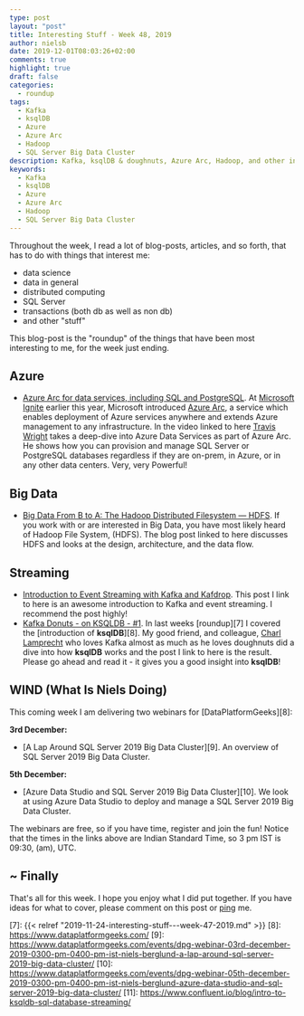 ```yaml
---
type: post
layout: "post"
title: Interesting Stuff - Week 48, 2019
author: nielsb
date: 2019-12-01T08:03:26+02:00
comments: true
highlight: true
draft: false
categories:
  - roundup
tags:
  - Kafka
  - ksqlDB
  - Azure
  - Azure Arc
  - Hadoop
  - SQL Server Big Data Cluster
description: Kafka, ksqlDB & doughnuts, Azure Arc, Hadoop, and other interesting topics
keywords:
  - Kafka
  - ksqlDB
  - Azure
  - Azure Arc
  - Hadoop
  - SQL Server Big Data Cluster  
---
```


Throughout the week, I read a lot of blog-posts, articles, and so forth, that has to do with things that interest me:

* data science
* data in general
* distributed computing
* SQL Server
* transactions (both db as well as non db)
* and other "stuff"

This blog-post is the "roundup" of the things that have been most interesting to me, for the week just ending.

<!--more-->

## Azure

* [Azure Arc for data services, including SQL and PostgreSQL][1]. At [Microsoft Ignite][3] earlier this year, Microsoft introduced [Azure Arc][2], a service which enables deployment of Azure services anywhere and extends Azure management to any infrastructure. In the video linked to here [Travis Wright][travw] takes a deep-dive into Azure Data Services as part of Azure Arc. He shows how you can provision and manage SQL Server or PostgreSQL databases regardless if they are on-prem, in Azure, or in any other data centers. Very, very Powerful!

## Big Data

* [Big Data From B to A: The Hadoop Distributed Filesystem — HDFS][4]. If you work with or are interested in Big Data, you have most likely heard of Hadoop File System, (HDFS). The blog post linked to here discusses HDFS and looks at the design, architecture, and the data flow.

## Streaming

* [Introduction to Event Streaming with Kafka and Kafdrop][5]. This post I link to here is an awesome introduction to Kafka and event streaming. I recommend the post highly!   
* [Kafka Donuts - on KSQLDB - #1][6]. In last weeks [roundup][7] I covered the [introduction of **ksqlDB**][8]. My good friend, and colleague, [Charl Lamprecht][charl] who loves Kafka almost as much as he loves doughnuts did a dive into how **ksqlDB** works and the post I link to here is the result. Please go ahead and read it - it gives you a good insight into **ksqlDB**!

## WIND (What Is Niels Doing)

This coming week I am delivering two webinars for [DataPlatformGeeks][8]:

**3rd December:**

* [A Lap Around SQL Server 2019 Big Data Cluster][9]. An overview of SQL Server 2019 Big Data Cluster.

**5th December:**

* [Azure Data Studio and SQL Server 2019 Big Data Cluster][10]. We look at using Azure Data Studio to deploy and manage a SQL Server 2019 Big Data Cluster.

The webinars are free, so if you have time, register and join the fun! Notice that the times in the links above are Indian Standard Time, so 3 pm IST is 09:30, (am), UTC.

## ~ Finally

That's all for this week. I hope you enjoy what I did put together. If you have ideas for what to cover, please comment on this post or [ping][ma] me.

[ma]: mailto:niels.it.berglund@gmail.com
[mp]: https://blog.acolyer.org
[iq]: https://www.infoq.com/
[ew]: http://sqlonice.com/
[re]: http://blog.revolutionanalytics.com
[sqsk]: https://www.sqlskills.com
[mdaveyblog]: https://mdavey.wordpress.com/
[charlblog]: https://charlla.com/

[jovpop]: https://twitter.com/JovanPop_MSFT
[bobw]: https://twitter.com/bobwardms
[revod]: https://twitter.com/revodavid
[lonny]: https://twitter.com/sqL_handLe
[ewtw]: https://twitter.com/sqlOnIce
[buckw]: https://twitter.com/BuckWoodyMSFT
[mattw]: https://twitter.com/matthewwarren
[murba]: https://twitter.com/muratdemirbas
[daveda]: https://twitter.com/davidthecoder
[adcol]: https://twitter.com/adriancolyer
[jesrod]: https://twitter.com/jrdothoughts
[tomaz]: https://twitter.com/tomaz_tsql
[dataart]: https://twitter.com/dataartisans
[luis]: https://twitter.com/luis_de_sousa
[benstop]: https://twitter.com/benstopford
[conflu]: https://twitter.com/confluentinc
[tylert]: https://twitter.com/tyler_treat
[andrewng]: https://twitter.com/AndrewYNg
[lawr]: https://twitter.com/bytezn
[jue]: https://twitter.com/b0rk
[yan]: https://twitter.com/theburningmonk
[danny]: https://twitter.com/g9yuayon
[rmoff]: https://twitter.com/rmoff
[ryansw]: https://twitter.com/ryanswanstrom
[pabloc]: https://twitter.com/pabloc_ds
[mklep]: https://twitter.com/martinkl
[mdavey]: https://twitter.com/matt_davey
[jboner]: https://twitter.com/jboner
[joeduff]: https://twitter.com/funcOfJoe
[charl]: https://twitter.com/charllamprecht
[dbricks]: https://twitter.com/databricks
[adsit]: https://twitter.com/SitnikAdam
[vicky]: https://twitter.com/vickyharp
[dscentral]: https://twitter.com/DataScienceCtrl
[natemc]: https://twitter.com/natemcmaster
[ads]: https://twitter.com/azuredatastudio
[travw]: https://twitter.com/radtravis

[1]: https://www.youtube.com/watch?v=ddo3e0IxAAA
[2]: https://azure.microsoft.com/en-us/services/azure-arc/
[3]: https://www.microsoft.com/en-us/ignite
[4]: https://towardsdatascience.com/big-data-from-b-to-a-the-hadoop-distributed-filesystem-hdfs-992612cbf8aa
[5]: https://towardsdatascience.com/https-medium-com-ekoutanov-introduction-to-event-streaming-with-kafka-and-kafdrop-303d5d0ceeec
[6]: https://charlla.com/building-a-donut-shop-on-ksqldb/
[7]: {{< relref "2019-11-24-interesting-stuff---week-47-2019.md" >}}
[8]: https://www.dataplatformgeeks.com/
[9]: https://www.dataplatformgeeks.com/events/dpg-webinar-03rd-december-2019-0300-pm-0400-pm-ist-niels-berglund-a-lap-around-sql-server-2019-big-data-cluster/
[10]: https://www.dataplatformgeeks.com/events/dpg-webinar-05th-december-2019-0300-pm-0400-pm-ist-niels-berglund-azure-data-studio-and-sql-server-2019-big-data-cluster/
[11]: https://www.confluent.io/blog/intro-to-ksqldb-sql-database-streaming/

